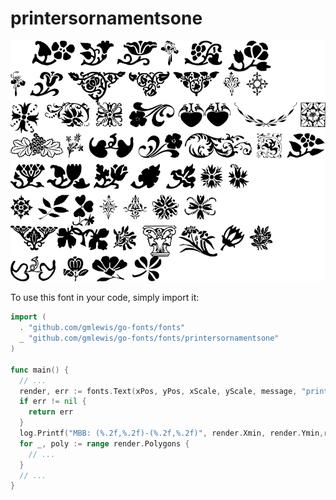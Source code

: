 # printersornamentsone

![printersornamentsone](printersornamentsone.png)

To use this font in your code, simply import it:

```go
import (
  . "github.com/gmlewis/go-fonts/fonts"
  _ "github.com/gmlewis/go-fonts/fonts/printersornamentsone"
)

func main() {
  // ...
  render, err := fonts.Text(xPos, yPos, xScale, yScale, message, "printersornamentsone")
  if err != nil {
    return err
  }
  log.Printf("MBB: (%.2f,%.2f)-(%.2f,%.2f)", render.Xmin, render.Ymin,render.Xmax, render.Ymax)
  for _, poly := range render.Polygons {
    // ...
  }
  // ...
}
```
